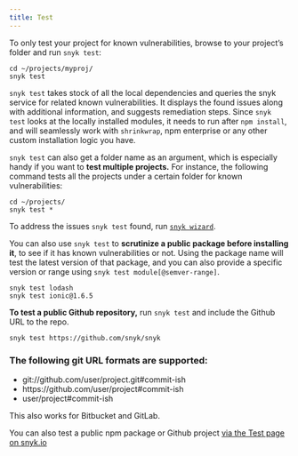 ```yaml
---
title: Test
---
```


<p>To only test your project for known vulnerabilities, browse to your project’s folder and run <code>snyk test</code>:</p>

<div class="highlight"><pre><code class="language-console" data-lang="console"><span class="go">cd ~/projects/myproj/</span>
<span class="go">snyk test</span></code></pre></div>

<p><code>snyk test</code> takes stock of all the local dependencies and queries the snyk service for related known vulnerabilities. It displays the found issues along with additional information, and suggests remediation steps. Since <code>snyk test</code> looks at the locally installed modules, it needs to run after <code>npm install</code>, and will seamlessly work with <code>shrinkwrap</code>, npm enterprise or any other custom installation logic you have.</p>

<p><code>snyk test</code> can also get a folder name as an argument, which is especially handy if you want to <strong>test multiple projects.</strong> For instance, the following command tests all the projects under a certain folder for known vulnerabilities:</p>

<div class="highlight"><pre><code class="language-console" data-lang="console"><span class="go">cd ~/projects/</span>
<span class="go">snyk test *</span></code></pre></div>

<p>To address the issues <code>snyk test</code> found, run <a href="#wizard"><code>snyk wizard</code></a>.</p>

<p>You can also use <code>snyk test</code> to <strong>scrutinize a public package before installing it</strong>, to see if it has known vulnerabilities or not. Using the package name will test the latest version of that package, and you can also provide a specific version or range using <code>snyk test module[@semver-range]</code>.</p>

<div class="highlight"><pre><code class="language-console" data-lang="console"><span class="go">snyk test lodash</span>
<span class="go">snyk test ionic@1.6.5</span></code></pre></div>

<p><strong>To test a public Github repository,</strong> run <code>snyk test</code> and include the Github URL to the repo.</p>
<div class="highlight"><pre><code class="language-console" data-lang="console"><span class="go">snyk test https://github.com/snyk/snyk</span></code></pre></div>
<h3 id="git-url-formats">The following git URL formats are supported:</h3>

<ul>
  <li>git://github.com/user/project.git#commit-ish</li>
  <li>https://github.com/user/project#commit-ish</li>
  <li>user/project#commit-ish</li>
</ul>
<p>This also works for Bitbucket and GitLab.</p>
<p>You can also test a public npm package or Github project <a href="https://snyk.io/test/" title="Test page">via the Test page on snyk.io</a></p>